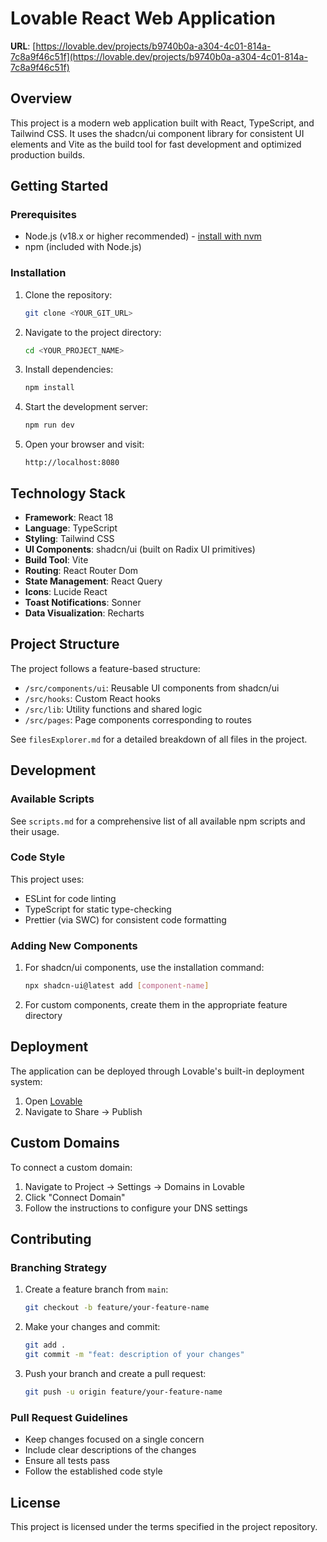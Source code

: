 
# Lovable React Web Application

**URL**: [https://lovable.dev/projects/b9740b0a-a304-4c01-814a-7c8a9f46c51f](https://lovable.dev/projects/b9740b0a-a304-4c01-814a-7c8a9f46c51f)

## Overview

This project is a modern web application built with React, TypeScript, and Tailwind CSS. It uses the shadcn/ui component library for consistent UI elements and Vite as the build tool for fast development and optimized production builds.

## Getting Started

### Prerequisites

- Node.js (v18.x or higher recommended) - [install with nvm](https://github.com/nvm-sh/nvm#installing-and-updating)
- npm (included with Node.js)

### Installation

1. Clone the repository:
   ```sh
   git clone <YOUR_GIT_URL>
   ```

2. Navigate to the project directory:
   ```sh
   cd <YOUR_PROJECT_NAME>
   ```

3. Install dependencies:
   ```sh
   npm install
   ```

4. Start the development server:
   ```sh
   npm run dev
   ```

5. Open your browser and visit:
   ```
   http://localhost:8080
   ```

## Technology Stack

- **Framework**: React 18
- **Language**: TypeScript
- **Styling**: Tailwind CSS
- **UI Components**: shadcn/ui (built on Radix UI primitives)
- **Build Tool**: Vite
- **Routing**: React Router Dom
- **State Management**: React Query
- **Icons**: Lucide React
- **Toast Notifications**: Sonner
- **Data Visualization**: Recharts

## Project Structure

The project follows a feature-based structure:

- `/src/components/ui`: Reusable UI components from shadcn/ui
- `/src/hooks`: Custom React hooks
- `/src/lib`: Utility functions and shared logic
- `/src/pages`: Page components corresponding to routes

See `filesExplorer.md` for a detailed breakdown of all files in the project.

## Development

### Available Scripts

See `scripts.md` for a comprehensive list of all available npm scripts and their usage.

### Code Style

This project uses:
- ESLint for code linting
- TypeScript for static type-checking
- Prettier (via SWC) for consistent code formatting

### Adding New Components

1. For shadcn/ui components, use the installation command:
   ```sh
   npx shadcn-ui@latest add [component-name]
   ```

2. For custom components, create them in the appropriate feature directory

## Deployment

The application can be deployed through Lovable's built-in deployment system:

1. Open [Lovable](https://lovable.dev/projects/b9740b0a-a304-4c01-814a-7c8a9f46c51f)
2. Navigate to Share → Publish

## Custom Domains

To connect a custom domain:
1. Navigate to Project → Settings → Domains in Lovable
2. Click "Connect Domain"
3. Follow the instructions to configure your DNS settings

## Contributing

### Branching Strategy

1. Create a feature branch from `main`:
   ```sh
   git checkout -b feature/your-feature-name
   ```

2. Make your changes and commit:
   ```sh
   git add .
   git commit -m "feat: description of your changes"
   ```

3. Push your branch and create a pull request:
   ```sh
   git push -u origin feature/your-feature-name
   ```

### Pull Request Guidelines

- Keep changes focused on a single concern
- Include clear descriptions of the changes
- Ensure all tests pass
- Follow the established code style

## License

This project is licensed under the terms specified in the project repository.
